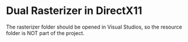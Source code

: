 # Dual Rasterizer in DirectX11


The rasterizer folder should be opened in Visual Studios, so the resource folder is NOT part of the project.
